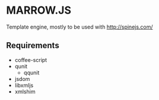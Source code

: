 # MARROW.JS

Template engine, mostly to be used with http://spinejs.com/

## Requirements
 * coffee-script
 * qunit
   * qqunit
 * jsdom
 * libxmljs
 * xmlshim

